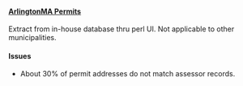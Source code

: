 #### [ArlingtonMA Permits](https://www.arlingtonma.gov/departments/inspectional-services/view-building-permits)

Extract from in-house database thru perl UI.  Not applicable to other municipalities.

#### Issues

* About 30% of permit addresses do not match assessor records.

